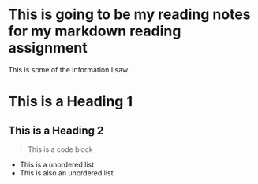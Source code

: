 # This is going to be my reading notes for my markdown reading assignment

This is some of the information I saw:

# This is a Heading 1
## This is a Heading 2

> This is a code block

- This is a unordered list
- This is also an unordered list
